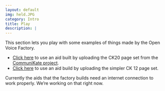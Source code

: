 ```yaml
---
layout: default
img: held.JPG
category: Intro
title: Play
description: |
---
```

This section lets you play with some examples of things made by the Open Voice Factory.  

* [Click here](http://test.equalitytime.co.uk/azulejoe/releases/v2/ck20/en/) to use an aid built by uploading the CK20 page set from the [CommuniKate project](http://communikate.equalitytime.co.uk/).
* [Click here](http://test.equalitytime.co.uk/azulejoe/releases/v2/ck12/en/) to use an aid build by uploading the simpler CK 12 page set.


Currently the aids that the factory builds need an internet connection to work properly.  We’re working on that right now. 
